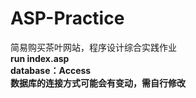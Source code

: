 # ASP-Practice<br>
简易购买茶叶网站，程序设计综合实践作业<br>
**run index.asp**<br>
**database：Access**<br>
**数据库的连接方式可能会有变动，需自行修改**<br>
